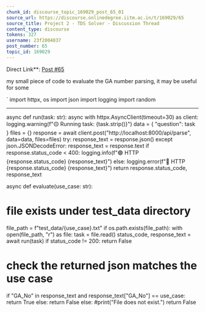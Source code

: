 ```yaml
---
chunk_id: discourse_topic_169029_post_65_01
source_url: https://discourse.onlinedegree.iitm.ac.in/t/169029/65
source_title: Project 2 - TDS Solver - Discussion Thread
content_type: discourse
tokens: 327
username: 23f2004837
post_number: 65
topic_id: 169029
---
```


Direct Link**: [Post #65](https://discourse.onlinedegree.iitm.ac.in/t/169029/65)

my small piece of code to evaluate the GA number parsing, it may be useful for some

`
import httpx, os
import json
import logging
import random

---

async def run(task: str):
 async with httpx.AsyncClient(timeout=30) as client:
 logging.warning(f"🟡 Running task: {task.strip()}")
 data = {
 "question": task
 }
 files = {}
 response = await client.post("http://localhost:8000/api/parse", data=data, files=files)
 try:
 response_text = response.json()
 except json.JSONDecodeError:
 response_text = response.text
 if response.status_code &lt; 400:
 logging.info(f"🟢 HTTP {response.status_code} {response_text}")
 else:
 logging.error(f"🔴 HTTP {response.status_code} {response_text}")
 return response.status_code, response_text
 
async def evaluate(use_case: str):
 # file exists under test_data directory
 file_path = f"test_data/{use_case}.txt"
 if os.path.exists(file_path):
 with open(file_path, "r") as file:
 task = file.read()
 status_code, response_text = await run(task)
 if status_code != 200:
 return False
 
 # check the returned json matches the use case
 if "GA_No" in response_text and response_text["GA_No"] == use_case:
 return True
 else:
 return False
 else:
 #print("File does not exist.")
 return False
